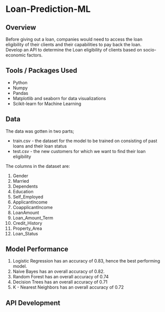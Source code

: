 # Loan-Prediction-ML

## Overview
Before giving out a loan, companies would need to access the loan eligibility of their clients and their capabilities to pay back the loan. <br>
Develop an API to determine the Loan eligibility of clients based on socio-economic factors.

## Tools / Packages Used
<ul>
  <li> Python </li>
  <li> Numpy </li>
  <li> Pandas </li>
  <li> Matplotlib and seaborn for data visualizations </li>
  <li> Scikit-learn for Machine Learning </li>
</ul>

## Data
The data was gotten in two parts;
<ul>
<li> train.csv - the dataset for the model to be trained on consisting of past loans and their loan status </li>
<li> test.csv - the new customers for which we want to find their loan eligibility </li>
</ul>

The columns in the dataset are:
1. Gender                
2. Married                
3. Dependents            
4. Education              
5. Self_Employed         
6. ApplicantIncome        
7. CoapplicantIncome     
8. LoanAmount            
9. Loan_Amount_Term      
10. Credit_History        
11. Property_Area          
12. Loan_Status       

## Model Performance
1. Logistic Regression has an accuracy of 0.83, hence the best performing model.
2. Naive Bayes has an overall accuracy of 0.82.
3. Random Forest has an overall accuracy of 0.74
4. Decision Trees has an overall accuracy of 0.71
5. K - Nearest Neighbors has an overall accuracy of 0.72

## API Development









